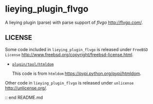 
# lieying_plugin_flvgo

A lieying plugin (parse) with parse support of *flvgo* <http://flvgo.com/>. 

## LICENSE

Some code included in `lieying_plugin_flvgo` is released under `FreeBSD License` <http://www.freebsd.org/copyright/freebsd-license.html>. 

+ [`plugin/tool/htmldom`](https://github.com/sceext2/lieying_plugin/tree/plugin-flvgo/plugin/tool/htmldom)
  
  This code is from `htmldom` <https://pypi.python.org/pypi/htmldom>. 

Other code in `lieying_plugin_flvgo` is released under `unlicense` <http://unlicense.org/>. 

:: end README.md


